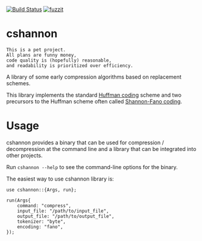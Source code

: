 [![Build Status](https://travis-ci.com/callpraths/cshannon.svg?branch=master)](https://travis-ci.com/github/callpraths/cshannon)
[![fuzzit](https://app.fuzzit.dev/badge?org_id=callpraths-gh)](https://app.fuzzit.dev/orgs/callpraths-gh/dashboard)

# cshannon

    This is a pet project.
    All plans are funny money,
    code quality is (hopefully) reasonable,
    and readability is prioritized over efficiency.

A library of some early compression algorithms based on replacement schemes.

This library implements the standard [Huffman coding] scheme and two
precursors to the Huffman scheme often called [Shannon-Fano coding].

[Huffman coding]: https://en.wikipedia.org/wiki/Huffman_coding
[Shannon-Fano coding]: https://en.wikipedia.org/wiki/Shannon%E2%80%93Fano_coding

# Usage

cshannon provides a binary that can be used for compression / decompression
at the command line and a library that can be integrated into other projects.

Run `cshannon --help` to see the command-line options for the binary.

The easiest way to use cshannon library is:
```
use cshannon::{Args, run};

run(Args{
    command: "compress",
    input_file: "/path/to/input_file",
    output_file: "/path/to/output_file",
    tokenizer: "byte",
    encoding: "fano",
});
```